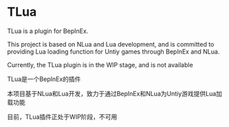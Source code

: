 # TLua
TLua is a plugin for BepInEx.

This project is based on NLua and Lua development, and is committed to providing Lua loading function for Untiy games through BepInEx and NLua.

Currently, the TLua plugin is in the WIP stage, and is not available

TLua是一个BepInEx的插件

本项目基于NLua和Lua开发，致力于通过BepInEx和NLua为Untiy游戏提供Lua加载功能

目前，TLua插件正处于WIP阶段，不可用
